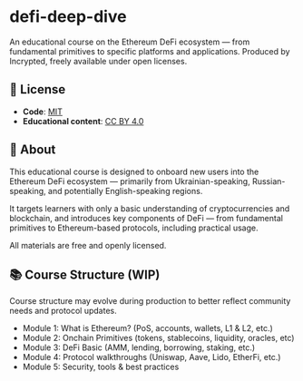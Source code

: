# defi-deep-dive
An educational course on the Ethereum DeFi ecosystem — from fundamental primitives to specific platforms and applications. Produced by Incrypted, freely available under open licenses.

## 📜 License

- **Code**: [MIT](LICENSE.md)
- **Educational content**: [CC BY 4.0](content-license.md)

## 📖 About

This educational course is designed to onboard new users into the Ethereum DeFi ecosystem — primarily from Ukrainian-speaking, Russian-speaking, and potentially English-speaking regions. 

It targets learners with only a basic understanding of cryptocurrencies and blockchain, and introduces key components of DeFi — from fundamental primitives to Ethereum-based protocols, including practical usage.

All materials are free and openly licensed.

## 📚 Course Structure (WIP)

Course structure may evolve during production to better reflect community needs and protocol updates.

- Module 1: What is Ethereum? (PoS, accounts, wallets, L1 & L2, etc.) 
- Module 2: Onchain Primitives (tokens, stablecoins, liquidity, oracles, etc)
- Module 3: DeFi Basic (AMM, lending, borrowing, staking, etc.)
- Module 4: Protocol walkthroughs (Uniswap, Aave, Lido, EtherFi, etc.)
- Module 5: Security, tools & best practices
